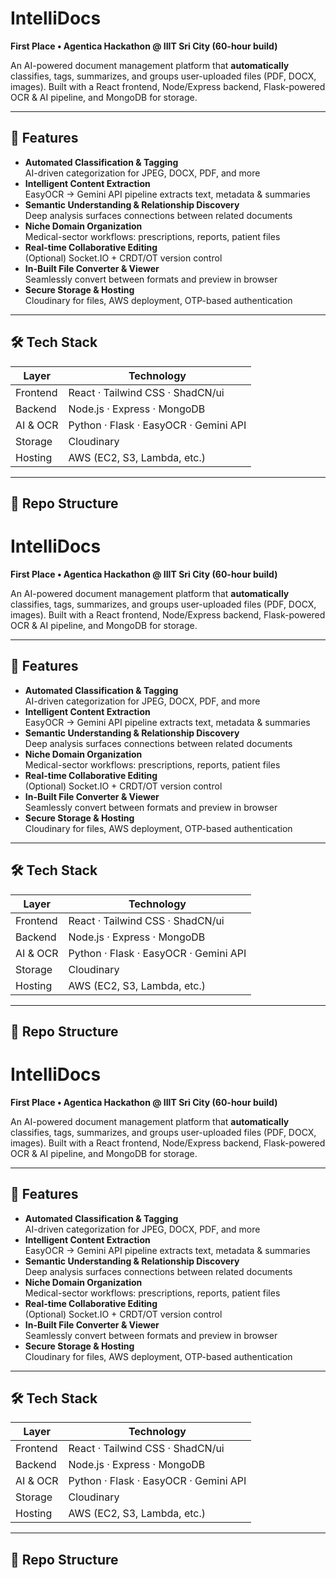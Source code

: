 # IntelliDocs

**First Place • Agentica Hackathon @ IIIT Sri City (60-hour build)**  

An AI-powered document management platform that **automatically** classifies, tags, summarizes, and groups user-uploaded files (PDF, DOCX, images). Built with a React frontend, Node/Express backend, Flask-powered OCR & AI pipeline, and MongoDB for storage.

---

## 🚀 Features

- **Automated Classification & Tagging**  
  AI-driven categorization for JPEG, DOCX, PDF, and more  
- **Intelligent Content Extraction**  
  EasyOCR → Gemini API pipeline extracts text, metadata & summaries  
- **Semantic Understanding & Relationship Discovery**  
  Deep analysis surfaces connections between related documents  
- **Niche Domain Organization**  
  Medical-sector workflows: prescriptions, reports, patient files  
- **Real-time Collaborative Editing**  
  (Optional) Socket.IO + CRDT/OT version control  
- **In-Built File Converter & Viewer**  
  Seamlessly convert between formats and preview in browser  
- **Secure Storage & Hosting**  
  Cloudinary for files, AWS deployment, OTP-based authentication  

---

## 🛠 Tech Stack

| Layer          | Technology                          |
| -------------- | ----------------------------------- |
| Frontend       | React · Tailwind CSS · ShadCN/ui    |
| Backend        | Node.js · Express · MongoDB         |
| AI & OCR       | Python · Flask · EasyOCR · Gemini API |
| Storage        | Cloudinary                          |
| Hosting        | AWS (EC2, S3, Lambda, etc.)         |

---

## 📂 Repo Structure

# IntelliDocs

**First Place • Agentica Hackathon @ IIIT Sri City (60-hour build)**  

An AI-powered document management platform that **automatically** classifies, tags, summarizes, and groups user-uploaded files (PDF, DOCX, images). Built with a React frontend, Node/Express backend, Flask-powered OCR & AI pipeline, and MongoDB for storage.

---

## 🚀 Features

- **Automated Classification & Tagging**  
  AI-driven categorization for JPEG, DOCX, PDF, and more  
- **Intelligent Content Extraction**  
  EasyOCR → Gemini API pipeline extracts text, metadata & summaries  
- **Semantic Understanding & Relationship Discovery**  
  Deep analysis surfaces connections between related documents  
- **Niche Domain Organization**  
  Medical-sector workflows: prescriptions, reports, patient files  
- **Real-time Collaborative Editing**  
  (Optional) Socket.IO + CRDT/OT version control  
- **In-Built File Converter & Viewer**  
  Seamlessly convert between formats and preview in browser  
- **Secure Storage & Hosting**  
  Cloudinary for files, AWS deployment, OTP-based authentication  

---

## 🛠 Tech Stack

| Layer          | Technology                          |
| -------------- | ----------------------------------- |
| Frontend       | React · Tailwind CSS · ShadCN/ui    |
| Backend        | Node.js · Express · MongoDB         |
| AI & OCR       | Python · Flask · EasyOCR · Gemini API |
| Storage        | Cloudinary                          |
| Hosting        | AWS (EC2, S3, Lambda, etc.)         |

---

## 📂 Repo Structure

# IntelliDocs

**First Place • Agentica Hackathon @ IIIT Sri City (60-hour build)**  

An AI-powered document management platform that **automatically** classifies, tags, summarizes, and groups user-uploaded files (PDF, DOCX, images). Built with a React frontend, Node/Express backend, Flask-powered OCR & AI pipeline, and MongoDB for storage.

---

## 🚀 Features

- **Automated Classification & Tagging**  
  AI-driven categorization for JPEG, DOCX, PDF, and more  
- **Intelligent Content Extraction**  
  EasyOCR → Gemini API pipeline extracts text, metadata & summaries  
- **Semantic Understanding & Relationship Discovery**  
  Deep analysis surfaces connections between related documents  
- **Niche Domain Organization**  
  Medical-sector workflows: prescriptions, reports, patient files  
- **Real-time Collaborative Editing**  
  (Optional) Socket.IO + CRDT/OT version control  
- **In-Built File Converter & Viewer**  
  Seamlessly convert between formats and preview in browser  
- **Secure Storage & Hosting**  
  Cloudinary for files, AWS deployment, OTP-based authentication  

---

## 🛠 Tech Stack

| Layer          | Technology                          |
| -------------- | ----------------------------------- |
| Frontend       | React · Tailwind CSS · ShadCN/ui    |
| Backend        | Node.js · Express · MongoDB         |
| AI & OCR       | Python · Flask · EasyOCR · Gemini API |
| Storage        | Cloudinary                          |
| Hosting        | AWS (EC2, S3, Lambda, etc.)         |

---

## 📂 Repo Structure

